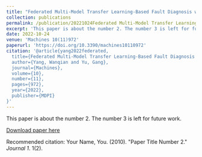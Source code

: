 ```yaml
---
title: "Federated Multi-Model Transfer Learning-Based Fault Diagnosis with Peer-to-Peer Network for Wind Turbine Cluster"
collection: publications
permalink: /publication/20221024Federated Multi-Model Transfer Learning-Based Fault Diagnosis with Peer-to-Peer Network for Wind Turbine Cluster
excerpt: 'This paper is about the number 2. The number 3 is left for future work.'
date: 2022-10-24
venue: 'Machines 10(11)972'
paperurl: 'https://doi.org/10.3390/machines10110972'
citation: '@article{yang2022federated,
  title={Federated Multi-Model Transfer Learning-Based Fault Diagnosis with Peer-to-Peer Network for Wind Turbine Cluster},
  author={Yang, Wanqian and Yu, Gang},
  journal={Machines},
  volume={10},
  number={11},
  pages={972},
  year={2022},
  publisher={MDPI}
}'
---
```

This paper is about the number 2. The number 3 is left for future work.

[Download paper here](https://www.mdpi.com/2075-1702/10/11/972)

Recommended citation: Your Name, You. (2010). "Paper Title Number 2." <i>Journal 1</i>. 1(2).
